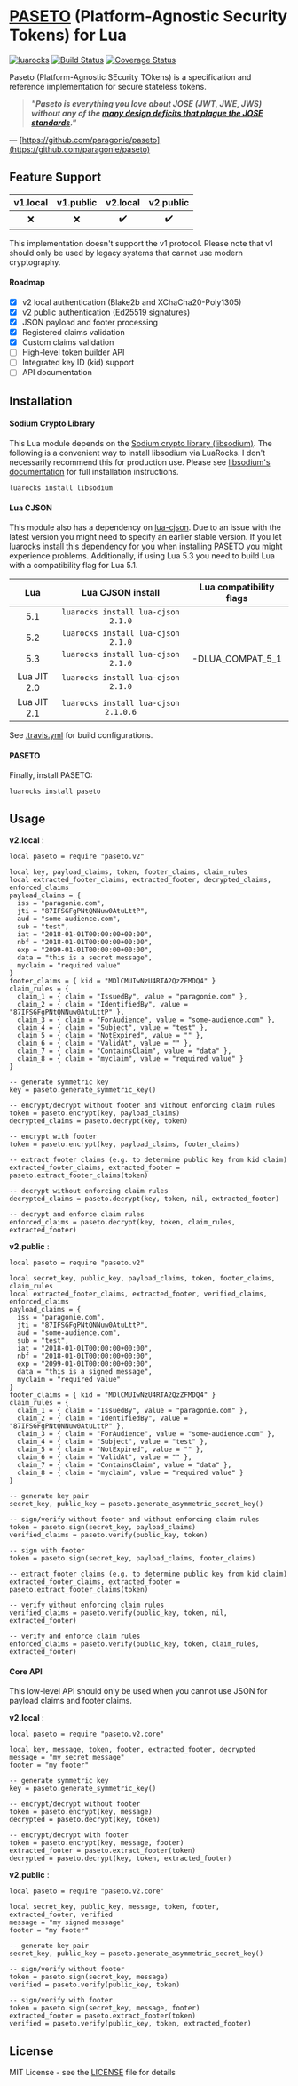 # [PASETO](https://github.com/paragonie/paseto) (Platform-Agnostic Security Tokens) for Lua
[![luarocks](https://img.shields.io/badge/luarocks-paseto-blue.svg)](https://luarocks.org/modules/peterevans/paseto)
[![Build Status](https://travis-ci.org/peter-evans/paseto-lua.svg?branch=master)](https://travis-ci.org/peter-evans/paseto-lua)
[![Coverage Status](https://coveralls.io/repos/github/peter-evans/paseto-lua/badge.svg?branch=master)](https://coveralls.io/github/peter-evans/paseto-lua?branch=master)

Paseto (Platform-Agnostic SEcurity TOkens) is a specification and reference implementation for secure stateless tokens.

>__*"Paseto is everything you love about JOSE (JWT, JWE, JWS) without any of the [many design deficits that plague the JOSE standards](https://paragonie.com/blog/2017/03/jwt-json-web-tokens-is-bad-standard-that-everyone-should-avoid)."*__

— [https://github.com/paragonie/paseto](https://github.com/paragonie/paseto)

## Feature Support

| v1.local | v1.public | v2.local | v2.public |
| :---: | :---: | :---: | :---: |
| :x: | :x: | :heavy_check_mark: | :heavy_check_mark: |

This implementation doesn't support the v1 protocol. Please note that v1 should only be used by legacy systems that cannot use modern cryptography.

#### Roadmap
- [x] v2 local authentication (Blake2b and XChaCha20-Poly1305)
- [x] v2 public authentication (Ed25519 signatures)
- [x] JSON payload and footer processing
- [x] Registered claims validation
- [x] Custom claims validation
- [ ] High-level token builder API
- [ ] Integrated key ID (kid) support
- [ ] API documentation

## Installation

#### Sodium Crypto Library

This Lua module depends on the [Sodium crypto library (libsodium)](https://github.com/jedisct1/libsodium).
The following is a convenient way to install libsodium via LuaRocks.
I don't necessarily recommend this for production use. Please see [libsodium's documentation](https://download.libsodium.org/doc/installation/) for full installation instructions.
```
luarocks install libsodium
```

#### Lua CJSON

This module also has a dependency on [lua-cjson](https://luarocks.org/modules/openresty/lua-cjson).
Due to an issue with the latest version you might need to specify an earlier stable version.
If you let luarocks install this dependency for you when installing PASETO you might experience problems.
Additionally, if using Lua 5.3 you need to build Lua with a compatibility flag for Lua 5.1.

| Lua | Lua CJSON install | Lua compatibility flags |
| :---: | :---: | :---: |
| 5.1 | `luarocks install lua-cjson 2.1.0` | |
| 5.2 | `luarocks install lua-cjson 2.1.0` | |
| 5.3 | `luarocks install lua-cjson 2.1.0` | -DLUA_COMPAT_5_1 |
| Lua JIT 2.0 | `luarocks install lua-cjson 2.1.0` | |
| Lua JIT 2.1 | `luarocks install lua-cjson 2.1.0.6` | |

See [.travis.yml](.travis.yml) for build configurations.

#### PASETO
Finally, install PASETO:
```
luarocks install paseto
```

## Usage

__v2.local__ :
```
local paseto = require "paseto.v2"

local key, payload_claims, token, footer_claims, claim_rules
local extracted_footer_claims, extracted_footer, decrypted_claims, enforced_claims
payload_claims = {
  iss = "paragonie.com",
  jti = "87IFSGFgPNtQNNuw0AtuLttP",
  aud = "some-audience.com",
  sub = "test",
  iat = "2018-01-01T00:00:00+00:00",
  nbf = "2018-01-01T00:00:00+00:00",
  exp = "2099-01-01T00:00:00+00:00",
  data = "this is a secret message",
  myclaim = "required value"
}
footer_claims = { kid = "MDlCMUIwNzU4RTA2QzZFMDQ4" }
claim_rules = {
  claim_1 = { claim = "IssuedBy", value = "paragonie.com" },
  claim_2 = { claim = "IdentifiedBy", value = "87IFSGFgPNtQNNuw0AtuLttP" },
  claim_3 = { claim = "ForAudience", value = "some-audience.com" },
  claim_4 = { claim = "Subject", value = "test" },
  claim_5 = { claim = "NotExpired", value = "" },
  claim_6 = { claim = "ValidAt", value = "" },
  claim_7 = { claim = "ContainsClaim", value = "data" },
  claim_8 = { claim = "myclaim", value = "required value" }
}

-- generate symmetric key
key = paseto.generate_symmetric_key()

-- encrypt/decrypt without footer and without enforcing claim rules
token = paseto.encrypt(key, payload_claims)
decrypted_claims = paseto.decrypt(key, token)

-- encrypt with footer
token = paseto.encrypt(key, payload_claims, footer_claims)

-- extract footer claims (e.g. to determine public key from kid claim)
extracted_footer_claims, extracted_footer = paseto.extract_footer_claims(token)

-- decrypt without enforcing claim rules
decrypted_claims = paseto.decrypt(key, token, nil, extracted_footer)

-- decrypt and enforce claim rules
enforced_claims = paseto.decrypt(key, token, claim_rules, extracted_footer)
```

__v2.public__ :
```
local paseto = require "paseto.v2"

local secret_key, public_key, payload_claims, token, footer_claims, claim_rules
local extracted_footer_claims, extracted_footer, verified_claims, enforced_claims
payload_claims = {
  iss = "paragonie.com",
  jti = "87IFSGFgPNtQNNuw0AtuLttP",
  aud = "some-audience.com",
  sub = "test",
  iat = "2018-01-01T00:00:00+00:00",
  nbf = "2018-01-01T00:00:00+00:00",
  exp = "2099-01-01T00:00:00+00:00",
  data = "this is a signed message",
  myclaim = "required value"
}
footer_claims = { kid = "MDlCMUIwNzU4RTA2QzZFMDQ4" }
claim_rules = {
  claim_1 = { claim = "IssuedBy", value = "paragonie.com" },
  claim_2 = { claim = "IdentifiedBy", value = "87IFSGFgPNtQNNuw0AtuLttP" },
  claim_3 = { claim = "ForAudience", value = "some-audience.com" },
  claim_4 = { claim = "Subject", value = "test" },
  claim_5 = { claim = "NotExpired", value = "" },
  claim_6 = { claim = "ValidAt", value = "" },
  claim_7 = { claim = "ContainsClaim", value = "data" },
  claim_8 = { claim = "myclaim", value = "required value" }
}

-- generate key pair
secret_key, public_key = paseto.generate_asymmetric_secret_key()

-- sign/verify without footer and without enforcing claim rules
token = paseto.sign(secret_key, payload_claims)
verified_claims = paseto.verify(public_key, token)

-- sign with footer
token = paseto.sign(secret_key, payload_claims, footer_claims)

-- extract footer claims (e.g. to determine public key from kid claim)
extracted_footer_claims, extracted_footer = paseto.extract_footer_claims(token)

-- verify without enforcing claim rules
verified_claims = paseto.verify(public_key, token, nil, extracted_footer)

-- verify and enforce claim rules
enforced_claims = paseto.verify(public_key, token, claim_rules, extracted_footer)
```

#### Core API
This low-level API should only be used when you cannot use JSON for payload claims and footer claims.

__v2.local__ :
```
local paseto = require "paseto.v2.core"

local key, message, token, footer, extracted_footer, decrypted
message = "my secret message"
footer = "my footer"

-- generate symmetric key
key = paseto.generate_symmetric_key()

-- encrypt/decrypt without footer
token = paseto.encrypt(key, message)
decrypted = paseto.decrypt(key, token)

-- encrypt/decrypt with footer
token = paseto.encrypt(key, message, footer)
extracted_footer = paseto.extract_footer(token)
decrypted = paseto.decrypt(key, token, extracted_footer)
```

__v2.public__ :
```
local paseto = require "paseto.v2.core"

local secret_key, public_key, message, token, footer, extracted_footer, verified
message = "my signed message"
footer = "my footer"

-- generate key pair
secret_key, public_key = paseto.generate_asymmetric_secret_key()

-- sign/verify without footer
token = paseto.sign(secret_key, message)
verified = paseto.verify(public_key, token)

-- sign/verify with footer
token = paseto.sign(secret_key, message, footer)
extracted_footer = paseto.extract_footer(token)
verified = paseto.verify(public_key, token, extracted_footer)
```

## License

MIT License - see the [LICENSE](LICENSE) file for details
